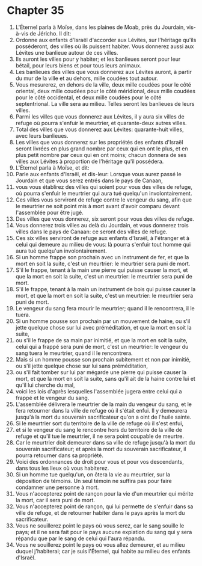 # Chapter 35

1. L'Éternel parla à Moïse, dans les plaines de Moab, près du Jourdain, vis-à-vis de Jéricho. Il dit:
2. Ordonne aux enfants d'Israël d'accorder aux Lévites, sur l'héritage qu'ils posséderont, des villes où ils puissent habiter. Vous donnerez aussi aux Lévites une banlieue autour de ces villes.
3. Ils auront les villes pour y habiter; et les banlieues seront pour leur bétail, pour leurs biens et pour tous leurs animaux.
4. Les banlieues des villes que vous donnerez aux Lévites auront, à partir du mur de la ville et au dehors, mille coudées tout autour.
5. Vous mesurerez, en dehors de la ville, deux mille coudées pour le côté oriental, deux mille coudées pour le côté méridional, deux mille coudées pour le côté occidental, et deux mille coudées pour le côté septentrional. La ville sera au milieu. Telles seront les banlieues de leurs villes.
6. Parmi les villes que vous donnerez aux Lévites, il y aura six villes de refuge où pourra s'enfuir le meurtrier, et quarante-deux autres villes.
7. Total des villes que vous donnerez aux Lévites: quarante-huit villes, avec leurs banlieues.
8. Les villes que vous donnerez sur les propriétés des enfants d'Israël seront livrées en plus grand nombre par ceux qui en ont le plus, et en plus petit nombre par ceux qui en ont moins; chacun donnera de ses villes aux Lévites à proportion de l'héritage qu'il possédera.
9. L'Éternel parla à Moïse, et dit:
10. Parle aux enfants d'Israël, et dis-leur: Lorsque vous aurez passé le Jourdain et que vous serez entrés dans le pays de Canaan,
11. vous vous établirez des villes qui soient pour vous des villes de refuge, où pourra s'enfuir le meurtrier qui aura tué quelqu'un involontairement.
12. Ces villes vous serviront de refuge contre le vengeur du sang, afin que le meurtrier ne soit point mis à mort avant d'avoir comparu devant l'assemblée pour être jugé.
13. Des villes que vous donnerez, six seront pour vous des villes de refuge.
14. Vous donnerez trois villes au delà du Jourdain, et vous donnerez trois villes dans le pays de Canaan: ce seront des villes de refuge.
15. Ces six villes serviront de refuge aux enfants d'Israël, à l'étranger et à celui qui demeure au milieu de vous: là pourra s'enfuir tout homme qui aura tué quelqu'un involontairement.
16. Si un homme frappe son prochain avec un instrument de fer, et que la mort en soit la suite, c'est un meurtrier: le meurtrier sera puni de mort.
17. S'il le frappe, tenant à la main une pierre qui puisse causer la mort, et que la mort en soit la suite, c'est un meurtrier: le meurtrier sera puni de mort.
18. S'il le frappe, tenant à la main un instrument de bois qui puisse causer la mort, et que la mort en soit la suite, c'est un meurtrier: le meurtrier sera puni de mort.
19. Le vengeur du sang fera mourir le meurtrier; quand il le rencontrera, il le tuera.
20. Si un homme pousse son prochain par un mouvement de haine, ou s'il jette quelque chose sur lui avec préméditation, et que la mort en soit la suite,
21. ou s'il le frappe de sa main par inimitié, et que la mort en soit la suite, celui qui a frappé sera puni de mort, c'est un meurtrier: le vengeur du sang tuera le meurtrier, quand il le rencontrera.
22. Mais si un homme pousse son prochain subitement et non par inimitié, ou s'il jette quelque chose sur lui sans préméditation,
23. ou s'il fait tomber sur lui par mégarde une pierre qui puisse causer la mort, et que la mort en soit la suite, sans qu'il ait de la haine contre lui et qu'il lui cherche du mal,
24. voici les lois d'après lesquelles l'assemblée jugera entre celui qui a frappé et le vengeur du sang.
25. L'assemblée délivrera le meurtrier de la main du vengeur du sang, et le fera retourner dans la ville de refuge où il s'était enfui. Il y demeurera jusqu'à la mort du souverain sacrificateur qu'on a oint de l'huile sainte.
26. Si le meurtrier sort du territoire de la ville de refuge où il s'est enfui,
27. et si le vengeur du sang le rencontre hors du territoire de la ville de refuge et qu'il tue le meurtrier, il ne sera point coupable de meurtre.
28. Car le meurtrier doit demeurer dans sa ville de refuge jusqu'à la mort du souverain sacrificateur; et après la mort du souverain sacrificateur, il pourra retourner dans sa propriété.
29. Voici des ordonnances de droit pour vous et pour vos descendants, dans tous les lieux où vous habiterez.
30. Si un homme tue quelqu'un, on ôtera la vie au meurtrier, sur la déposition de témoins. Un seul témoin ne suffira pas pour faire condamner une personne à mort.
31. Vous n'accepterez point de rançon pour la vie d'un meurtrier qui mérite la mort, car il sera puni de mort.
32. Vous n'accepterez point de rançon, qui lui permette de s'enfuir dans sa ville de refuge, et de retourner habiter dans le pays après la mort du sacrificateur.
33. Vous ne souillerez point le pays où vous serez, car le sang souille le pays; et il ne sera fait pour le pays aucune expiation du sang qui y sera répandu que par le sang de celui qui l'aura répandu.
34. Vous ne souillerez point le pays où vous allez demeurer, et au milieu duquel j'habiterai; car je suis l'Éternel, qui habite au milieu des enfants d'Israël.


